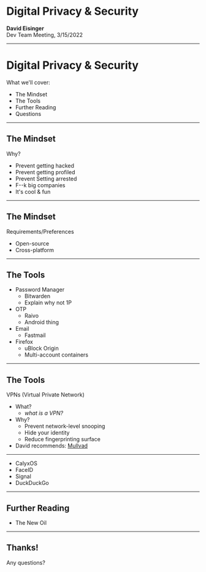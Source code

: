 # Digital Privacy & Security

**David Eisinger**  
Dev Team Meeting, 3/15/2022

---

# Digital Privacy & Security

What we'll cover:

* The Mindset
* The Tools
* Further Reading
* Questions

---

## The Mindset

Why?

* Prevent getting hacked
* Prevent getting profiled
* Prevent Setting arrested
* F--k big companies
* It's cool & fun

---

## The Mindset

Requirements/Preferences

* Open-source
* Cross-platform

---

## The Tools

* Password Manager
  * Bitwarden
  * Explain why not 1P
* OTP
  * Raivo
  * Android thing
* Email
  * Fastmail
* Firefox
  * uBlock Origin
  * Multi-account containers

---

## The Tools

VPNs (Virtual Private Network)

* What?
  * _what is a VPN?_
* Why?
  * Prevent network-level snooping
  * Hide your identity
  * Reduce fingerprinting surface
* David recommends: [Mullvad](#mullvad)

---

* CalyxOS
* FaceID
* Signal
* DuckDuckGo

---

## Further Reading

* The New Oil

---

## Thanks!

Any questions?
